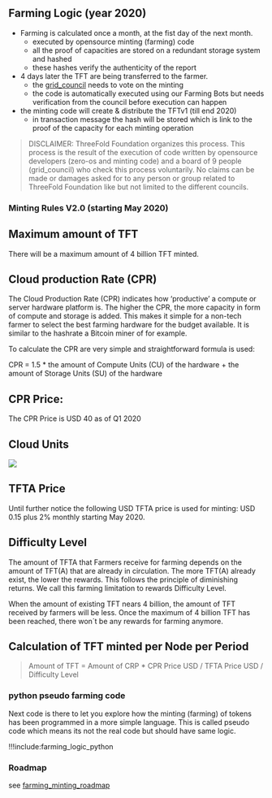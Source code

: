 ## Farming Logic (year 2020)

- Farming is calculated once a month, at the fist day of the next month.
    - executed by opensource minting (farming) code
    - all the proof of capacities are stored on a redundant storage system and hashed 
    - these hashes verify the authenticity of the report
- 4 days later the TFT are being transferred to the farmer.
    - the [grid_council](grid_council) needs to vote on the minting
    - the code is automatically executed using our Farming Bots but needs verification from the council before execution can happen
- the minting code will create & distribute the TFTv1 (till end 2020)
    - in transaction message the hash will be stored which is link to the proof of the capacity for each minting operation

> DISCLAIMER: ThreeFold Foundation organizes this process. This process is the result of the execution of code written by opensource developers (zero-os and minting code) and a board of 9 people (grid_council) who check this process voluntarily. No claims can be made or damages asked for to any person or group related to ThreeFold Foundation like but not limited to the different councils.

### Minting Rules V2.0 (starting May 2020)

## Maximum amount of TFT

There will be a maximum amount of 4 billion TFT minted.

## Cloud production Rate (CPR)

The Cloud Production Rate (CPR) indicates how ‘productive’ a compute or server hardware platform is. The higher the CPR, the more capacity in form of compute and storage is added. This makes it simple for a non-tech farmer to select the best farming hardware for the budget available. It is similar to the hashrate a Bitcoin miner of for example.

To calculate the CPR are very simple and straightforward formula is used:

CPR = 1.5 * the amount of Compute Units (CU) of the hardware + the amount of Storage Units (SU) of the hardware

## CPR Price:

The CPR Price is USD 40 as of Q1 2020

## Cloud Units

![](./img/cloud_units.png)

## TFTA Price

Until further notice the following USD TFTA price is used for minting: USD 0.15 plus 2% monthly starting May 2020.

## Difficulty Level

The amount of TFTA that Farmers receive for farming depends on the amount of TFT(A) that are already in circulation. The more TFT(A) already exist, the lower the rewards. This follows the principle of diminishing returns. We call this farming limitation to rewards Difficulty Level.

When the amount of existing TFT nears 4 billion, the amount of TFT received by farmers will be less. Once the maximum of 4 billion TFT has been reached, there won´t be any rewards for farming anymore.

## Calculation of TFT minted per Node per Period

> Amount of TFT = Amount of CRP * CPR Price USD / TFTA Price USD / Difficulty Level


### python pseudo farming code 

Next code is there to let you explore how the minting (farming) of tokens has been programmed in a more simple language.
This is called pseudo code which means its not the real code but should have same logic.

!!!include:farming_logic_python

### Roadmap

see [farming_minting_roadmap](farming_minting_roadmap.md)
